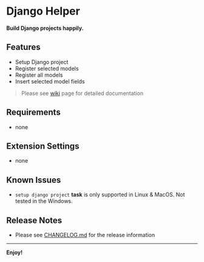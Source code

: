 # Django Helper

**Build Django projects happily.**

## Features

- Setup Django project
- Register selected models
- Register all models
- Insert selected model fields

> Please see [wiki](https://github.com/HarshilPatel007/Django-Helper/wiki) page for detailed documentation

## Requirements

- none

## Extension Settings

- none

## Known Issues

- `setup django project` **task** is only supported in Linux & MacOS. Not tested in the Windows.

## Release Notes

- Please see [CHANGELOG.md](https://github.com/HarshilPatel007/Django-Helper/blob/master/CHANGELOG.md) for the release information

---

**Enjoy!**
